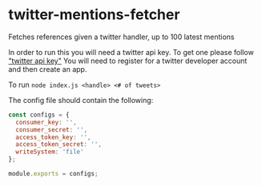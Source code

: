 <!--
  Title: twitter-mentions-fetcher
  Description: Fetches references given a twitter handler, up to 100 latest mentions.
  Author: hyprstack
  -->
# twitter-mentions-fetcher

Fetches references given a twitter handler, up to 100 latest mentions

In order to run this you will need a twitter api key.
To get one please follow ["twitter api key"](https://blog.rapidapi.com/how-to-use-the-twitter-api/#how-to-get-a-twitter-api-key)
You will need to register for a twitter developer account and then create an app.

To run `node index.js <handle> <# of tweets>`

The config file should contain the following:
```javascript 1.8
const configs = {
  consumer_key: '',
  consumer_secret: '',
  access_token_key: '',
  access_token_secret: '',
  writeSystem: 'file'
};

module.exports = configs;
```
